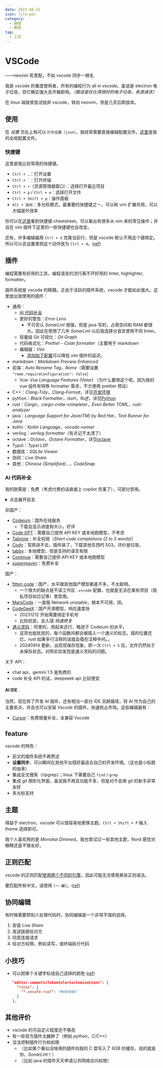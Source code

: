 ```yaml
---
date: 2023-08-31
icon: file-pen
category:
  - 编程
  - 教程
tag:
  - 工具
---
```


# VSCode

<div class="subtitle">——neovim 死里配，不如 vscode 同步一根毛</div>

我是 vscode 的重度使用者，所有的编程行为 all in vscode。虽说是 electron 电子垃圾，但它确实强大且开箱即用。_（据说是优化得很好的电子垃圾，来源请求）_

在 linux 端我曾尝试抛弃 vscode，转向 neovim，但是几天后即放弃。

## 使用

在 _设置_ 页右上角可以 `打开设置（json）`，我经常需要直接编辑配置文件。[这里](https://github.com/lxl66566/my-key-data/blob/main/config/vscode/settings.json)是我的全局配置文件。

### 快捷键

这里是我比较常用的快捷键。

- `Ctrl + ,`：打开设置
- `` Ctrl + ` ``：打开终端
- `Ctrl + r`（资源管理器窗口）：选择打开最近项目
- `Ctrl + p` / `Ctrl + e`：选择打开文件
- `Ctrl + Shift + p`：操作面板
- `Alt + 鼠标`：多光标模式，最重要的快捷键之一，可以和 vim 扩展共用，可以大幅提升效率

你可以在[这里](https://code.visualstudio.com/assets/docs/getstarted/tips-and-tricks/KeyboardReferenceSheet.png)看到快捷键 cheetsheet。可以看出有很多从 vim 来的常见操作；并且在 vim 插件下这里的一些快捷键也会改变。

还有，许多编辑器用 `Ctrl + d` 克隆当前行，但是 vscode 默认不用这个键绑定。所以可以去设置里把这个动作改为 `Ctrl + d`。([ref](https://stackoverflow.com/questions/70120201))

## 插件

编程需要有好用的工具，编程语言的流行离不开好用的 linter, highlighter, formatter。

插件系统是 vscode 的精髓。正由于活跃的插件系统，vscode 才能如此强大。这里放出我使用的插件：

- 通用：
  - [AI 代码补全](#ai-代码补全)
  - 更好的警告：_Error Lens_
    - 不可否认 _SonarLint_ 很强，但是 java 写的，占用空间和 RAM 都很大。因此在使用了几年 _SonarLint_ 以后我选择分语言使用不同 linter。
  - 轻量级 Git 可视化：_Git Graph_
  - 代码格式化：_Prettier - Code formatter_（主要用于 markdown
  - 编辑器：_Vim_
    - [添加如下配置](https://github.com/microsoft/vscode/issues/75627#issuecomment-1114048271)可以降低 vim 插件的延迟。
- markdown：_Markdown Preview Enhanced_
- 前端：_Auto Rename Tag_，_Rome_（需要设置 `"rome.requireConfiguration": false`）
  - Vue: _Vue Language Features (Volar)_ （为什么要用这个呢，因为我的 vue 组件有特殊 formatter 需求，不方便用 prettier 预设）
- C++：_Clang-Tidy_，_Clang-Format_，详见[开发环境](./Cpp.md#开发环境)
- python：_Black Formatter_，_isort_，_Ruff_，详见[Python](./python.md#vscode-扩展)
- rust：_Cargo_，_cargo-crate-completer_，_Even Better TOML_，_rust-analyzer_
- java：_Language Support for Java(TM) by Red Hat_，_Test Runner for Java_
- kotlin：_Kotlin Language_，_vscode-runner_
- verilog：_verilog-formatter_（有点记不太清了）
- octave：_Octave_，_Octave Formatter_，详见[octave](./octave.md#ide)
- Typst：_Typst LSP_
- 数据库：_SQLite Viewer_
- 协同：_Live Share_
- 其他：_Chinese (Simplified)..._，_CodeSnap_

### AI 代码补全

我的刚需是：免费（考虑付费的话直接上 copilot 完事了），可部分禁用。

<details>

<summary>点击展开前言</summary>

我最早使用的是 Tabnine，后面由于一些契机换了 Codeium；然而它在 RAMDisk 上工作得很差：由于其在 windows 上使用 `%TEMP%` 作为存储目录，每天首次打开 vscode 会加载失败，重新下载数据。于是 20230918 尝试换用 CodeGeeX。这个模型比较小，补全速度快；而且最主要是由于国内服务器，免去了科学上网带来的大量延迟。

用久了感觉 CodeGeeX 不够智能，又尝试其他插件。

</details>

非国产：

- [Codeium](https://codeium.com/)：国外在线服务
  - 下载会显示进度和大小，好评
- [Code GPT](https://docs.codegpt.co/)：需要自己提供 API KEY 或本地跑模型，不考虑
- [Tabnine](https://www.tabnine.com/)：补全较弱（_Short code completions (2 to 3 words)_）
- [Cody](https://github.com/sourcegraph/cody)：官网进不去，插件装了，下载其他东西时 503。评价是垃圾。
- [tabby](https://github.com/TabbyML/tabby)：本地模型，但是支持的语言有限
- [Continue](https://www.continue.dev/)：需要自己提供 API KEY 或本地跑模型
- [supermaven](https://supermaven.com/)：免费补全

国产：

- [fitten code](https://code.fittentech.com/)：国产，水平跟其他国产模型都差不多，不太聪明。
  - 一个很大的缺点是不读工作区 `.vscode` 配置，也就是无法在某些项目（隐私项目如日记等）里禁用。
- [MarsCode](https://www.marscode.com/)：一直报 Network unstable，根本不可用，捞。
- [CodeGeeX](https://codegeex.cn/)：国产开源模型，响应速度快
  - 20231212 开始需要绑定手机号
  - 比较扰民，会入侵 _快速修复_
- [通义灵码](https://tongyi.aliyun.com/lingma)：阿里的，用起来还行，略逊于 Codeium 的水平。
  - 这货也挺扰民的，每个函数间都会被插入一个通义的标志。插的位置还烂，rust 如果多行注释的话就会插在注释中间。。
  - 20240914 更新，出现双保存现象，即一次 `Ctrl + S` 后，文件仍然处于未保存状态。对照实验发现是通义灵码的问题。

关于 API：

- chat api，gemini 1.5 是免费的
- code 补全 API 的话，deepseek api 比较便宜

#### AI IDE

当然，现在除了开发 AI 插件，还有相当一部分 IDE 另辟蹊径，将 AI 作为自己的主要卖点，并且也可以安装 Vscode 的插件，快速抢占市场。这些编辑器有：

- [Cursor](https://www.cursor.com/pricing)：免费限量补全，全兼容 Vscode

## feature

vscode 的特色：

- 前文的插件系统不再赘述
- **设置同步**，可以瞬间在其他平台搭好最适合自己的开发环境。（这也是小标题的由来）
- 集成全文搜索（ripgrep）；linux 下需要自己 `find` / `grep`
- 集成 git 图形化界面，虽说我不用且功能不多，但是对不会用 git 的新手非常友好
- 多光标支持

## 主题

得益于 electron，vscode 可以很容易地更换主题。`Ctrl + Shift + P` 输入 theme 选择即可。

我个人喜欢用的是 _Monokai Dimmed_。我也曾试过一些其他主题，Nord 感觉对眼睛还是不够友好。

## 正则匹配

vscode 的正则匹配[使用两个不同的引擎](https://github.com/microsoft/vscode/issues/39404#issuecomment-348710460)，因此可能无法使用某些正则语法。

要匹配所有中文，请使用 `[一-龥]`。([ref](https://superuser.com/questions/983441/visual-studio-search-through-code-for-chinese-text))

## 协同编辑

有时候需要帮别人处理代码时，协同编辑是一个非常不错的选择。

1. 安装 _Live Share_
2. 发送链接给对方
3. 同意连接请求
4. 给对方权限，例如读写，或终端执行代码

## 小技巧

- 可以把某个关键字标成自己选择的颜色 ([ref](https://t.me/c/1264662201/584813))
  ```json
  "editor.semanticTokenColorCustomizations": {
    "rules": {
      "*.unsafe:rust": "#eb5046"
    }
  },
  ```

## 其他评价

- vscode 的可自定义程度还不够高
- 有一些官方插件太臃肿了（例如 _python_，_C/C++_）
- 没法控制插件行为和权限
  - （比如某个看似没啥用的插件向我的 C 盘写入了 6GB 的缓存，说的就是你，_SonarLint_！）
  - （比如 java 的插件天天申请公共网络访问权限）
